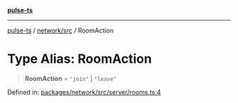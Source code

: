 [**pulse-ts**](../../../README.md)

***

[pulse-ts](../../../README.md) / [network/src](../README.md) / RoomAction

# Type Alias: RoomAction

> **RoomAction** = `"join"` \| `"leave"`

Defined in: [packages/network/src/server/rooms.ts:4](https://github.com/jlehett/pulse-ts/blob/b287bc18de1bbb78a8cc43f602a646e458610bc3/packages/network/src/server/rooms.ts#L4)
